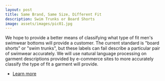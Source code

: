```yaml
---
layout: post
title: Same Brand, Same Size, Different Fit
description: Swim Trunks or Board Shorts
image: assets/images/pic01.jpg
---
```

We hope to provide a better means of classifying  what type of fit men's swimwear bottoms will provide a customer. 
The current standard is "board shorts" or "swim trunks", but these labels can fail describe a particular pair of swimwear accurately. 
We will use natural language processing on garment descriptions provided by e-commerce sites to more accurately classify the type of fit a garment will provide.

<ul class="actions">
					<li><a href="https://github.com/CliffordBridges/same-size-same-brand-different-fit" class="button">Learn more</a></li>
				</ul>
